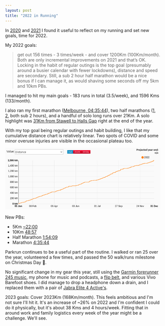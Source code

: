 ```yaml
---
layout: post
title: "2022 in Running"
---
```

In [2020](https://yob.id.au/2021/01/01/2020-in-running.html) and
[2021](https://yob.id.au/2022/01/01/2021-in-running.html) I found it useful to
reflect on my running and set new goals, time for 2022.

My 2022 goals:

> get out 156 times - 3 times/week - and cover 1200Km (100Km/month). Both are
> only incremental improvements on 2021 and that’s OK. Locking in the habit of
> regular outings is the top goal (presumably around a busier calendar with
> fewer lockdowns), distance and speed are secondary. Still, a sub 2 hour half
> marathon would be a nice bonus if I can manage it, as would shaving some
> seconds off my 5km and 10km PBs.

I managed to hit my main goals - 183 runs in total (3.5/week), and 1596 Kms
(133/month).

I also ran my first marathon ([Melbourne,
04:35:44](https://www.strava.com/activities/7897119249)), two half marathons
([1](https://www.strava.com/activities/7030597469),
[2](https://www.strava.com/activities/7442999652), both sub 2 hours), and a
handful of solo long runs over 21Km. A solo highlight was [31Km from Stawell to
Halls Gap](https://www.strava.com/activities/8304569126) right at the end of
the year.

With my top goal being regular outings and habit building, I like that my
cumulative distance chart is relatively linear. Two spots of COVID and some
minor overuse injuries are visible in the occasional plateau too.

![veloviewer-2022](/images/running-2022.png)

New PBs:
* 5Km [~22:00](https://www.strava.com/activities/6987990305)
* 10Km [48:57](https://www.strava.com/activities/7633761969)
* Half Marathon [1:54:09](https://www.strava.com/activities/7442999652)
* Marathon [4:35:44](https://www.strava.com/activities/7897119249)

Parkrun continues to be a useful part of the routine. I walked or ran 25 over the
year, volunteered a few times, and passed the 50 walk/runs milestone on
Christmas Day 🎁. 

No significant change in my gear this year, still using the [Garmin forerunner
245 music](https://www.garmin.com/en-AU/p/646690), my phone for music and
podcasts, a [flip belt](https://flipbeltaustralia.com/product/flipbelt/), and
various Vivo Barefoot shoes. I did manage to drop a headphone down a drain, and
I replaced them with a pair of [Jabra Elite 4
Active's](https://www.jabra.com.au/bluetooth-headsets/jabra-elite-4-active).

2023 goals: Cover 2023Km (168Km/month). This feels ambitious and I'm not sure
I'll hit it. It's an increase of ~26% on 2022 and I'm confident I could do it
physically, but it's about 38 Kms and 4 hours/week. Fitting that in around work
and family logistics every week of the year might be a challenge. We'll see.
